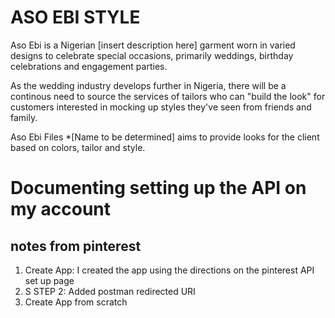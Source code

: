 # ASO EBI STYLE
Aso Ebi is a Nigerian [insert description here] garment worn in varied designs to celebrate special occasions, primarily weddings, birthday celebrations and engagement parties. 

As the wedding industry develops further in Nigeria, there will be a continous need to source the services of tailors who can "build the look" for customers interested in mocking up styles they've seen from friends and family.

Aso Ebi Files *[Name to be determined] aims to provide looks for the client based on colors, tailor and style.  

# Documenting setting up the API on my account
## notes from pinterest
<ol>
  <li> Create App: I created the app using the directions on the pinterest API set up page</li>
  <li>S STEP 2: Added postman redirected URI</li>
  <li> Create App from scratch </li>
